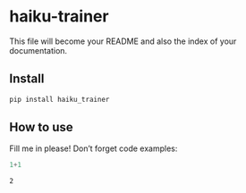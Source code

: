 # haiku-trainer

<!-- WARNING: THIS FILE WAS AUTOGENERATED! DO NOT EDIT! -->

This file will become your README and also the index of your
documentation.

## Install

``` sh
pip install haiku_trainer
```

## How to use

Fill me in please! Don’t forget code examples:

``` python
1+1
```

    2

